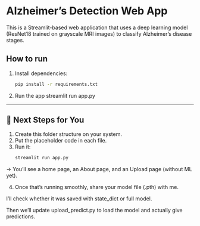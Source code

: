 # Alzheimer’s Detection Web App
This is a Streamlit-based web application that uses a deep learning model (ResNet18 trained on grayscale MRI images) to classify Alzheimer’s disease stages.

## How to run
1. Install dependencies:
   ```bash
   pip install -r requirements.txt
2. Run the app
streamlit run app.py

---

## 📌 Next Steps for You
1. Create this folder structure on your system.  
2. Put the placeholder code in each file.  
3. Run it:
   ```bash
   streamlit run app.py
→ You’ll see a home page, an About page, and an Upload page (without ML yet).

4. Once that’s running smoothly, share your model file (.pth) with me.

I’ll check whether it was saved with state_dict or full model.

Then we’ll update upload_predict.py to load the model and actually give predictions.